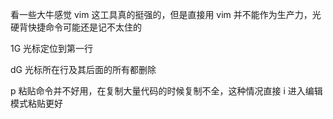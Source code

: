 看一些大牛感觉 vim 这工具真的挺强的，但是直接用 vim 并不能作为生产力，光硬背快捷命令可能还是记不太住的

1G 光标定位到第一行

dG 光标所在行及其后面的所有都删除

p 粘贴命令并不好用，在复制大量代码的时候复制不全，这种情况直接 i 进入编辑模式粘贴更好

